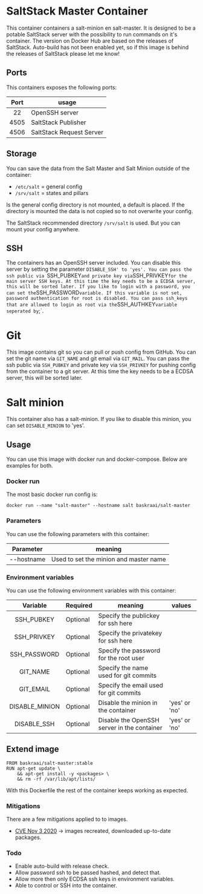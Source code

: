 # SaltStack Master Container
This container containers a salt-minion en salt-master.
It is designed to be a potable SaltStack server with the possibility to run commands on it's container.
The version on Docker Hub are based on the releases of SaltStack.
Auto-build has not been enabled yet, so if this image is behind the releases of SaltStack please let me know!

## Ports
This containers exposes the following ports:

| Port | usage |
| :---: | --- |
| 22 | OpenSSH server |
| 4505 | SaltStack Publisher |
| 4506 | SaltStack Request Server |

## Storage
You can save the data from the Salt Master and Salt Minion outside of the container:

- `/etc/salt` = general config 
- `/srv/salt` = states and pillars

Is the general config directory is not mounted, a default is placed.
If the directory is mounted the data is not copied so to not overwrite your config.

The SaltStack recommended directory `/srv/salt` is used.
But you can mount your config anywhere.

## SSH
The containers has an OpenSSH server included.
You can disable this server by setting the parameter `DISABLE_SSH' to 'yes'.
You can pass the ssh public via `SSH_PUBKEY` and private key via `SSH_PRIVKEY` for the main server SSH keys.
At this time the key needs to be a ECDSA server, this will be sorted later.
If you like to login with a password, you can set the `SSH_PASSWORD` variable.
If this variable is not set, password authentication for root is disabled.
You can pass ssh_keys that are allowed to login as root via the `SSH_AUTHKEY` variable seperated by `;`.

# Git
This image contains git so you can pull or push config from GitHub.
You can set the git name via `GIT_NAME` and git email via `GIT_MAIL`.
You can pass the ssh public via `SSH_PUBKEY` and private key via `SSH_PRIVKEY` for pushing config from the container to a git server.
At this time the key needs to be a ECDSA server, this will be sorted later.

# Salt minion
This container also has a salt-minion.
If you like to disable this minion, you can set `DISABLE_MINION` to 'yes'.

## Usage
You can use this image with docker run and docker-compose.
Below are examples for both.

### Docker run
The most basic docker run config is:
```
docker run --name "salt-master" --hostname salt baskraai/salt-master
```

### Parameters
You can use the following parameters with this container:

| Parameter | meaning |
| :---: | --- |
| --hostname | Used to set the minion and master name |

### Environment variables

You can use the following environment variables with this container:

| Variable | Required | meaning | values |
| :---: | --- | --- | --- |
| SSH\_PUBKEY | Optional | Specify the publickey for ssh here | <string>
| SSH\_PRIVKEY | Optional | Specify the privatekey for ssh here | <string>
| SSH\_PASSWORD | Optional | Specify the password for the root user | <string>
| GIT\_NAME | Optional | Specify the name used for git commits | <string>
| GIT\_EMAIL | Optional | Specify the email used for git commits | <string>
| DISABLE\_MINION | Optional | Disable the minion in the container | 'yes' or 'no'
| DISABLE\_SSH | Optional | Disable the OpenSSH server in the container | 'yes' or 'no'

## Extend image
```
FROM baskraai/salt-master:stable
RUN apt-get update \
    && apt-get install -y <packages> \
    && rm -rf /var/lib/apt/lists/
```

With this Dockerfile the rest of the container keeps working as expected.

### Mitigations
There are a few mitigations applied to to images.
  - [CVE Nov 3 2020](https://www.saltstack.com/blog/on-november-3-2020-saltstack-publicly-disclosed-three-new-cves/) -> images recreated, downloaded up-to-date packages.

### Todo
- Enable auto-build with release check.
- Allow password ssh to be passed hashed, and detect that.
- Allow more then only ECDSA ssh keys in environment variables.
- Able to control or SSH into the container.
